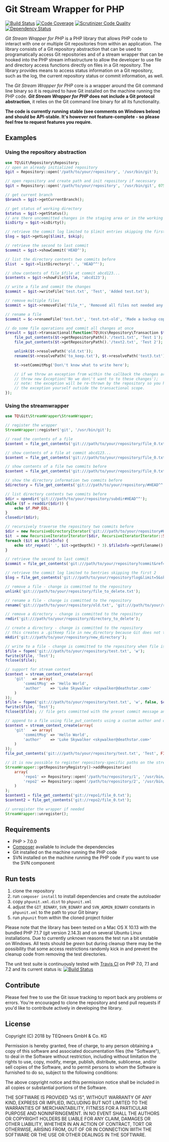 Git Stream Wrapper for PHP
=========================

[![Build Status](https://travis-ci.org/teqneers/PHP-Stream-Wrapper-for-Git.svg?branch=master)](https://travis-ci.org/teqneers/PHP-Stream-Wrapper-for-Git)
[![Code Coverage](https://scrutinizer-ci.com/g/teqneers/PHP-Stream-Wrapper-for-Git/badges/coverage.png?b=master)](https://scrutinizer-ci.com/g/teqneers/PHP-Stream-Wrapper-for-Git/?branch=master)
[![Scrutinizer Code Quality](https://scrutinizer-ci.com/g/teqneers/PHP-Stream-Wrapper-for-Git/badges/quality-score.png?b=master)](https://scrutinizer-ci.com/g/teqneers/PHP-Stream-Wrapper-for-Git/?branch=master)
[![Dependency Status](https://www.versioneye.com/user/projects/55b4babe643533001c000587/badge.svg?style=flat)](https://www.versioneye.com/user/projects/55b4babe643533001c000587)

*Git Stream Wrapper for PHP* is a PHP library that allows PHP code to interact with one or multiple Git repositories from within an application. The library consists of a Git repository abstraction that can be used to programatically access Git repositories and of a stream wrapper that can be hooked into the PHP stream infrastructure to allow the developer to use file and directory access functions directly on files in a Git repository. The library provides means to access status information on a Git repository, such as the log, the current repository status or commit information, as well.

The *Git Stream Wrapper for PHP* core is a wrapper around the Git command line binary so it is required to have Git installed on the machine running the PHP code. ***Git Stream Wrapper for PHP* does not include a Git protocol abstraction**, it relies on the Git command line binary for all its functionality.

**The code is currently running stable (see comments on Windows below) and should be API-stable. It's however not feature-complete - so please feel free to request features you require.**


Examples
--------

### Using the repository abstraction

```php
use TQ\Git\Repository\Repository;
// open an already initialized repository
$git = Repository::open('/path/to/your/repository', '/usr/bin/git');

// open repository and create path and init repository if necessary
$git = Repository::open('/path/to/your/repository', '/usr/bin/git', 0755);

// get current branch
$branch = $git->getCurrentBranch();

// get status of working directory
$status = $git->getStatus();
// are there uncommitted changes in the staging area or in the working directory
$isDirty = $git->isDirty();

// retrieve the commit log limited to $limit entries skipping the first $skip
$log = $git->getLog($limit, $skip);

// retrieve the second to last commit
$commit = $git->showCommit('HEAD^');

// list the directory contents two commits before
$list  = $git->listDirectory('.', 'HEAD^^');

// show contents of file $file at commit abcd123...
$contents = $git->showFile($file, 'abcd123');

// write a file and commit the changes
$commit = $git->writeFile('test.txt', 'Test', 'Added test.txt');

// remove multiple files
$commit = $git->removeFile('file_*', 'Removed all files not needed any more');

// rename a file
$commit = $c->renameFile('test.txt', 'test.txt-old', 'Made a backup copy');

// do some file operations and commit all changes at once
$result = $git->transactional(function(TQ\Vcs\Repository\Transaction $t) {
    file_put_contents($t->getRepositoryPath().'/text1.txt', 'Test 1');
    file_put_contents($t->getRepositoryPath().'/text2.txt', 'Test 2');

    unlink($t->resolvePath('old.txt'));
    rename($t->resolvePath('to_keep.txt'), $t->resolvePath('test3.txt'));

    $t->setCommitMsg('Don\'t know what to write here');

    // if we throw an exception from within the callback the changes are discarded
    // throw new Exception('No we don\'t want to to these changes');
    // note: the exception will be re-thrown by the repository so you have to catch
    // the exception yourself outside the transactional scope.
});
```

### Using the streamwrapper

```php
use TQ\Git\StreamWrapper\StreamWrapper;

// register the wrapper
StreamWrapper::register('git', '/usr/bin/git');

// read the contents of a file
$content = file_get_contents('git:///path/to/your/repository/file_0.txt');

// show contents of a file at commit abcd123...
$content = file_get_contents('git:///path/to/your/repository/file_0.txt#abcd123');

// show contents of a file two commits before
$content = file_get_contents('git:///path/to/your/repository/file_0.txt#HEAD^^');

// show the directory information two commits before
$directory = file_get_contents('git:///path/to/your/repository/#HEAD^^');

// list directory contents two commits before
$dir = opendir('git:///path/to/your/repository/subdir#HEAD^^');
while ($f = readdir($dir)) {
    echo $f.PHP_EOL;
}
closedir($dir);

// recursively traverse the repository two commits before
$dir = new RecursiveDirectoryIterator('git:///path/to/your/repository#HEAD^^');
$it  = new RecursiveIteratorIterator($dir, RecursiveIteratorIterator::SELF_FIRST);
foreach ($it as $fileInfo) {
    echo str_repeat(' ', $it->getDepth() * 3).$fileInfo->getFilename().PHP_EOL;
}

// retrieve the second to last commit
$commit = file_get_contents('git:///path/to/your/repository?commit&ref=HEAD^^');

// retrieve the commit log limited to 5entries skipping the first 2
$log = file_get_contents('git:///path/to/your/repository?log&limit=5&skip=2');

// remove a file - change is committed to the repository
unlink('git:///path/to/your/repository/file_to_delete.txt');

// rename a file - change is committed to the repository
rename('git:///path/to/your/repository/old.txt', 'git:///path/to/your/repository/new.txt');

// remove a directory - change is committed to the repository
rmdir('git:///path/to/your/repository/directory_to_delete');

// create a directory - change is committed to the repository
// this creates a .gitkeep file in new_directory because Git does not track directories
mkdir('git:///path/to/your/repository/new_directory');

// write to a file - change is committed to the repository when file is closed
$file = fopen('git:///path/to/your/repository/test.txt', 'w');
fwrite($file, 'Test');
fclose($file);

// support for stream context
$context = stream_context_create(array(
    'git'   => array(
        'commitMsg' => 'Hello World',
        'author'    => 'Luke Skywalker <skywalker@deathstar.com>'
    )
));
$file = fopen('git:///path/to/your/repository/test.txt', 'w', false, $context);
fwrite($file, 'Test');
fclose($file); // file gets committed with the preset commit message and author

// append to a file using file_put_contents using a custom author and commit message
$context = stream_context_create(array(
    'git'   => array(
        'commitMsg' => 'Hello World',
        'author'    => 'Luke Skywalker <skywalker@deathstar.com>'
    )
));
file_put_contents('git:///path/to/your/repository/test.txt', 'Test', FILE_APPEND, $context);

// it is now possible to register repository-specific paths on the stream wrapper
StreamWrapper::getRepositoryRegistry()->addRepositories(
    array(
        'repo1' => Repository::open('/path/to/repository/1', '/usr/bin/git', false),
        'repo2' => Repository::open('/path/to/repository/2', '/usr/bin/git', false),
    )
);
$content1 = file_get_contents('git://repo1/file_0.txt');
$content2 = file_get_contents('git://repo2/file_0.txt');

// unregister the wrapper if needed
StreamWrapper::unregister();
```

Requirements
------------

- PHP > 7.0.0
- [Composer](https://getcomposer.org) available to include the dependencies
- Git installed on the machine running the PHP code
- SVN installed on the machine running the PHP code if you want to use the SVN component

Run tests
---------

1. clone the repository
2. run `composer install` to install dependencies and create the autoloader
3. copy `phpunit.xml.dist` to `phpunit.xml`
4. adjust the `GIT_BINARY`, `SVN_BINARY` and `SVN_ADMIN_BINARY` constants in `phpunit.xml` to the path to your Git binary
5. run `phpunit` from within the cloned project folder

Please note that the library has been tested on a Mac OS X 10.13 with the bundled PHP 7.1.7 (git version 2.14.3) and on several Ubuntu Linux installations. Due to currently unknown reasons the test run a bit unstable on Windows. All tests should be *green* but during cleanup there may be the possibility that some access restrictions randomly kick in and prevent the cleanup code from removing the test directories.

The unit test suite is continuously tested with [Travis CI](http://travis-ci.org/) on PHP 7.0, 7.1 and 7.2 and its current status is: [![Build Status](https://secure.travis-ci.org/teqneers/PHP-Stream-Wrapper-for-Git.png)](http://travis-ci.org/teqneers/PHP-Stream-Wrapper-for-Git)

Contribute
----------

Please feel free to use the Git issue tracking to report back any problems or errors. You're encouraged to clone the repository and send pull requests if you'd like to contribute actively in developing the library.

License
-------

Copyright (C) 2018 by TEQneers GmbH & Co. KG

Permission is hereby granted, free of charge, to any person obtaining a copy of this software and associated documentation files (the "Software"), to deal in the Software without restriction, including without limitation the rights to use, copy, modify, merge, publish, distribute, sublicense, and/or sell copies of the Software, and to permit persons to whom the Software is furnished to do so, subject to the following conditions:

The above copyright notice and this permission notice shall be included in all copies or substantial portions of the Software.

THE SOFTWARE IS PROVIDED "AS IS", WITHOUT WARRANTY OF ANY KIND, EXPRESS OR IMPLIED, INCLUDING BUT NOT LIMITED TO THE WARRANTIES OF MERCHANTABILITY, FITNESS FOR A PARTICULAR PURPOSE AND NONINFRINGEMENT. IN NO EVENT SHALL THE AUTHORS OR COPYRIGHT HOLDERS BE LIABLE FOR ANY CLAIM, DAMAGES OR OTHER LIABILITY, WHETHER IN AN ACTION OF CONTRACT, TORT OR OTHERWISE, ARISING FROM, OUT OF OR IN CONNECTION WITH THE SOFTWARE OR THE USE OR OTHER DEALINGS IN THE SOFTWARE.

